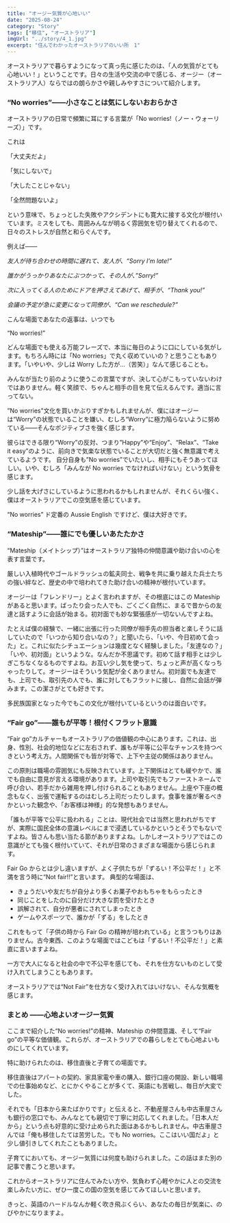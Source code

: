 ```yaml
---
title: "オージー気質が心地いい"
date: "2025-08-24"
category: "Story"
tags: ["移住", "オーストラリア"]
imgUrl: "../story/4_1.jpg"
excerpt: "住んでわかったオーストラリアのいい所　1"
---
```


オーストラリアで暮らすようになって真っ先に感じたのは、「人の気質がとても心地いい！」ということです。日々の生活や交流の中で感じる、オージー（オーストラリア人）ならではの朗らかさや親しみやすさについて紹介します。

### “No worries”――小さなことは気にしないおおらかさ

オーストラリアの日常で頻繁に耳にする言葉が「No worries!（ノー・ウォーリーズ）」です。

これは

「大丈夫だよ」

「気にしないで」

「大したことじゃない」

「全然問題ないよ」

という意味で、ちょっとした失敗やアクシデントにも寛大に接する文化が根付いています。ミスをしても、周囲みんなが明るく雰囲気を切り替えてくれるので、日々のストレスが自然と和らぐんです。

例えば――

_友人が待ち合わせの時間に遅れて、友人が、“Sorry I’m late!”_

_誰かがうっかりあなたにぶつかって、その人が、”Sorry!”_

_次に入ってくる人のためにドアを押さえてあげて、相手が、“Thank you!”_

_会議の予定が急に変更になって同僚が、“Can we reschedule?”_

こんな場面であなたの返事は、いつでも

“No worries!”

どんな場面でも使える万能フレーズで、本当に毎日のように口にしている気がします。もちろん時には「No worries」で丸く収めていいの？と思うこともあります。「いやいや、少しは Worry した方が…（苦笑）」なんて感じることも。

みんなが当たり前のように使うこの言葉ですが、決して心がこもっていないわけではありません。軽く笑顔で、ちゃんと相手の目を見て伝えるんです。適当に言ってない。

”No worries"文化を買いかぶりすぎかもしれませんが、僕にはオージーは“Worry”の状態でいることを嫌い、むしろ“Worry”に極力陥らないように努めている――そんなポジティブさを強く感じます。

彼らはできる限り“Worry”の反対、つまり”Happy”や“Enjoy”、“Relax”、“Take it easy”のように、前向きで気楽な状態でいることが大切だと強く無意識で考えているようです。
自分自身も”No worries”でいたいし、相手にもそうあってほしい。いや、むしろ「みんなが No worries でなければいけない」という気骨を感じます。

少し話を大げさにしているように思われるかもしれませんが、それくらい強く、僕はオーストラリアでこの空気感を感じています。

“No worries”
ド定番の Aussie English ですけど、僕は大好きです。

### “Mateship”――誰にでも優しいあたたかさ

“Mateship（メイトシップ）”はオーストラリア独特の仲間意識や助け合いの心を表す言葉です。

厳しい入植時代やゴールドラッシュの鉱夫同士、戦争を共に乗り越えた兵士たちの強い絆など、歴史の中で培われてきた助け合いの精神が根付いています。

オージーは「フレンドリー」とよく言われますが、その根底にはこの Mateship があると思います。ばったり会った人でも、ごくごく自然に、まるで昔からの友達と話すように会話が始まる。初対面でも妙な緊張感が一切ないんですよね。

たとえば僕の経験で、一緒に出張に行った同僚が相手先の担当者と楽しそうに話していたので「いつから知り合いなの？」と聞いたら、「いや、今日初めて会った」と。これに似たシチュエーションは幾度となく経験しました。「友達なの？」「いや、初対面」というような。なんだか不思議です。初めて話す相手とは少しぎこちなくなるものですよね。お互い少し気を使って、ちょっと声が高くなっちゃったりして。オージーはそういう気配が全くありません。初対面でも友達でも、上司でも、取引先の人でも、誰に対してもフラットに接し、自然に会話が弾みます。この潔さがとても好きです。

多民族国家となった今でもこの文化が根付いているというのは面白いです。

### “Fair go”――誰もが平等！根付くフラット意識

“Fair go”カルチャーもオーストラリアの価値観の中心にあります。これは、出身、性別、社会的地位などに左右されず、誰もが平等に公平なチャンスを持つべきという考え方。人間関係でも皆が対等で、上下や主従の関係はありません。

この原則は職場の雰囲気にも反映されています。上下関係はとても緩やかで、誰でも自由に意見が言える環境があります。上司や取引先でもファーストネームで呼び合い、若手だから雑用を押し付けられることもありません。上座や下座の概念もなく、出張で運転するのはむしろ上司だったりします。食事を誰が奢るべきかといった観念や、「お客様は神様」的な発想もありません。

「誰もが平等で公平に扱われる」ことは、現代社会では当然と思われがちですが、実際に国民全体の意識レベルにまで浸透しているかというとそうでもないですよね。皆さんも思い当たる節がありますよね。しかしオーストラリアではこの意識がとても強く根付いていて、それが日常のさまざまな場面から感じられます。

Fair Go からとは少し違いますが、よく子供たちが「ずるい！不公平だ！」と不満を言う時に“Not fair!!”と言います。
典型的な場面は、

- きょうだいや友だちが自分より多くお菓子やおもちゃをもらったとき
- 同じことをしたのに自分だけ大きな罰を受けたとき
- 誤解されて、自分が悪者にされてしまったとき
- ゲームやスポーツで、誰かが「ずる」をしたとき

これをもって「子供の時から Fair Go の精神が培われている」と言うつもりはありません。古今東西、このような場面ではこどもは「ずるい！不公平だ！」と素直に言いますよね。

一方で大人になると社会の中で不公平を感じても、それを仕方ないものとして受け入れてしまうこともあります。

オーストラリアでは“Not Fair”を仕方なく受け入れてはいけない、そんな気概を感じます。

### まとめ ――心地よいオージー気質

ここまで紹介した“No worries!”の精神、Mateship の仲間意識、そして“Fair go”の平等な価値観。これらが、オーストラリアでの暮らしをとても心地よいものにしてくれています。

特に助けられたのは、移住直後と子育ての場面です。

移住直後はアパートの契約、家具家電や車の購入、銀行口座の開設、新しい職場での仕事始めなど、とにかくやることが多くて、英語にも苦戦し、毎日が大変でした。

それでも「日本から来たばかりです」と伝えると、不動産屋さんも中古車屋さんも銀行の窓口でも、みんなとても親切で丁寧に対応してくれました。「日本人だから」という点も好意的に受け止められた面はあるかもしれません。中古車屋さんでは「俺も移住したては苦労した。でも No worries。ここはいい国だよ」と少し値引きしてくれたこともありました。

子育てにおいても、オージー気質には何度も助けられました。この話はまた別の記事で書こうと思います。

これからオーストラリアに住んでみたい方や、気負わず心軽やかに人との交流を楽しみたい方に、ぜひ一度この国の空気を感じてみてほしいと思います。

きっと、英語のハードルなんか軽く吹き飛ぶくらい、あなたの毎日が気楽に、のびやかになりますよ。

